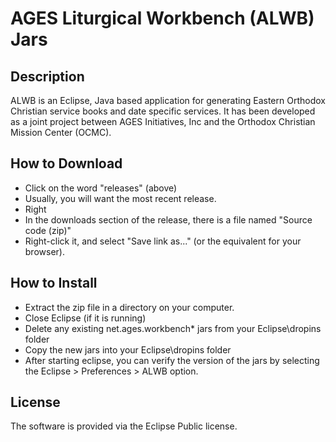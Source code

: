 AGES Liturgical Workbench (ALWB) Jars
=====================================
Description
-----------
ALWB is an Eclipse, Java based application for generating Eastern Orthodox Christian service books and date specific services.  It has been developed as a joint project between AGES Initiatives, Inc and the Orthodox Christian Mission Center (OCMC).

How to Download
---------------
* Click on the word "releases" (above)
* Usually, you will want the most recent release.
* Right
* In the downloads section of the release, there is a file named "Source code (zip)"
* Right-click it, and select "Save link as..." (or the equivalent for your browser).

How to Install
---------------
* Extract the zip file in a directory on your computer.
* Close Eclipse (if it is running)
* Delete any existing net.ages.workbench* jars from your Eclipse\dropins folder
* Copy the new jars into your Eclipse\dropins folder
* After starting eclipse, you can verify the version of the jars by selecting the Eclipse > Preferences > ALWB option.  

License
-------
The software is provided via the Eclipse Public license. 
